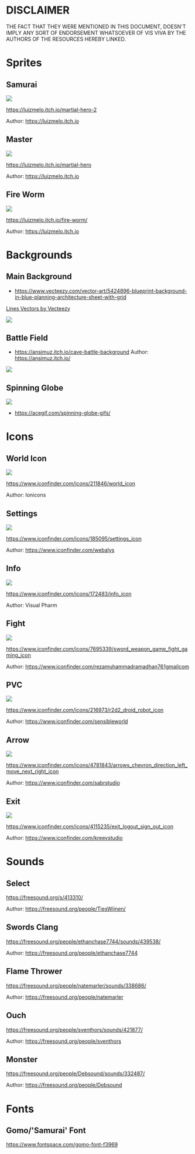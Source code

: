 # DISCLAIMER

THE FACT THAT THEY WERE MENTIONED IN THIS DOCUMENT, DOESN'T IMPLY ANY SORT OF ENDORSEMENT WHATSOEVER OF VIS VIVA BY THE AUTHORS OF THE RESOURCES HEREBY LINKED.

# Sprites 

## Samurai
<img src="./battle-units/samurai/attack.gif">

https://luizmelo.itch.io/martial-hero-2

Author: https://luizmelo.itch.io

## Master
<img src="./battle-units/master/attack.gif">

https://luizmelo.itch.io/martial-hero

Author: https://luizmelo.itch.io

## Fire Worm
<img src="./battle-units/fire-worm/attack.gif">

https://luizmelo.itch.io/fire-worm/

Author: https://luizmelo.itch.io

# Backgrounds 

## Main Background
* https://www.vecteezy.com/vector-art/5424896-blueprint-background-in-blue-planning-architecture-sheet-with-grid

<a href="https://www.vecteezy.com/free-vector/lines">Lines Vectors by Vecteezy</a>

<img src="./backgrounds/background.jpg">


## Battle Field
* https://ansimuz.itch.io/cave-battle-background
Author: https://ansimuz.itch.io/

<img src="./backgrounds/bg1.png">


## Spinning Globe

<img src="./backgrounds/world-map-bg.gif">


* https://acegif.com/spinning-globe-gifs/


# Icons 

## World Icon

<img src="./icons/world-map.png">

https://www.iconfinder.com/icons/211846/world_icon

Author: Ionicons 

## Settings 

<img src="./icons/settings.png">

https://www.iconfinder.com/icons/185095/settings_icon

Author: https://www.iconfinder.com/webalys

## Info

<img src="./icons/info.png">

https://www.iconfinder.com/icons/172483/info_icon

Author: Visual Pharm


## Fight

<img src="./icons/fight.png">

https://www.iconfinder.com/icons/7695339/sword_weapon_game_fight_gaming_icon

Author: https://www.iconfinder.com/rezamuhammadramadhan761gmailcom

## PVC

<img src="./icons/pvc.png">

https://www.iconfinder.com/icons/216973/r2d2_droid_robot_icon

Author: https://www.iconfinder.com/sensibleworld


## Arrow 

<img src="./icons/arrow.png">

https://www.iconfinder.com/icons/4781843/arrows_chevron_direction_left_move_next_right_icon

Author: https://www.iconfinder.com/sabrstudio

## Exit 

<img src="./icons/exit.png">


https://www.iconfinder.com/icons/4115235/exit_logout_sign_out_icon

Author: https://www.iconfinder.com/kreevstudio


# Sounds 

## Select

https://freesound.org/s/413310/

Author: https://freesound.org/people/TiesWijnen/


## Swords Clang

https://freesound.org/people/ethanchase7744/sounds/439538/

Author: https://freesound.org/people/ethanchase7744

## Flame Thrower

https://freesound.org/people/natemarler/sounds/338686/

Author: https://freesound.org/people/natemarler


## Ouch

https://freesound.org/people/sventhors/sounds/421877/

Author: https://freesound.org/people/sventhors

## Monster

https://freesound.org/people/Debsound/sounds/332487/

Author: https://freesound.org/people/Debsound

# Fonts

## Gomo/'Samurai' Font

https://www.fontspace.com/gomo-font-f3969


